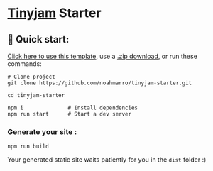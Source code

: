 # [Tinyjam](https://github.com/mourner/tinyjam) Starter

## 🚀 Quick start:

[Click here to use this template](https://github.com/noahmarro/tinyjam-starter/generate), use a [.zip download](https://github.com/noahmarro/tinyjam-starter/archive/main.zip), or run these commands:

```
# Clone project
git clone https://github.com/noahmarro/tinyjam-starter.git

cd tinyjam-starter

npm i              # Install dependencies
npm run start      # Start a dev server
```

### Generate your site :

```
npm run build
```

Your generated static site waits patiently for you in the `dist` folder :)
